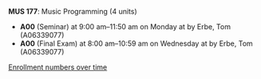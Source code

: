 **MUS 177**: Music Programming (4 units)

- **A00** (Seminar) at 9:00 am–11:50 am on Monday at   by Erbe, Tom (A06339077)
- **A00** (Final Exam) at 8:00 am–10:59 am on Wednesday at   by Erbe, Tom (A06339077)

[Enrollment numbers over time](./MUS177.tsv)
